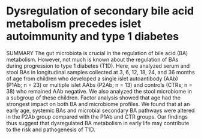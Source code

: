 

# Dysregulation of secondary bile acid metabolism precedes islet autoimmunity and type 1 diabetes #

SUMMARY
The gut microbiota is crucial in the regulation of bile acid (BA) metabolism. However, not much is known about the regulation of BAs during progression to type 1 diabetes (T1D). Here, we analyzed serum and stool BAs in longitudinal samples collected at 3, 6, 12, 18, 24, and 36 months of age from children who developed a single islet autoantibody (AAb) (P1Ab; n = 23) or multiple islet AAbs (P2Ab; n = 13) and controls (CTRs; n = 38) who remained AAb negative. We also analyzed the stool microbiome in a subgroup of these children. Factor analysis showed that age had the strongest impact on both BA and microbiome profiles. We found that at an early age, systemic BAs and microbial secondary BA pathways were altered in the P2Ab group compared with the P1Ab and CTR groups. Our findings thus suggest that dysregulated BA metabolism in early life may contribute to the risk and pathogenesis of T1D.
